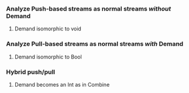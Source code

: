 ### Analyze Push-based streams as normal streams _without_ Demand

1. Demand isomorphic to void
 
### Analyze Pull-based streams as normal streams _with_ Demand 

1. Demand isomorphic to Bool

### Hybrid push/pull 

1. Demand becomes an Int as in Combine
